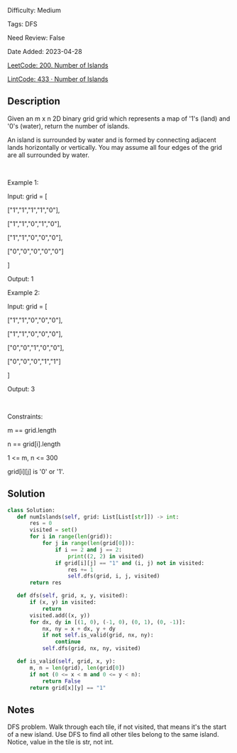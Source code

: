 Difficulty: Medium

Tags: DFS

Need Review: False

Date Added: 2023-04-28

[LeetCode: 200. Number of Islands](https://leetcode.com/problems/number-of-islands/)

[LintCode: 433 · Number of Islands](https://lintcode.com/problem/433 )

## Description 

Given an m x n 2D binary grid grid which represents a map of '1's (land) and '0's (water), return the number of islands.

An island is surrounded by water and is formed by connecting adjacent lands horizontally or vertically. You may assume all four edges of the grid are all surrounded by water.

 

Example 1:



Input: grid = [

  ["1","1","1","1","0"],

  ["1","1","0","1","0"],

  ["1","1","0","0","0"],

  ["0","0","0","0","0"]

]

Output: 1



Example 2:



Input: grid = [

  ["1","1","0","0","0"],

  ["1","1","0","0","0"],

  ["0","0","1","0","0"],

  ["0","0","0","1","1"]

]

Output: 3



 

Constraints:



m == grid.length

n == grid[i].length

1 <= m, n <= 300

grid[i][j] is '0' or '1'.



## Solution 
 ```python 
class Solution:
    def numIslands(self, grid: List[List[str]]) -> int:
        res = 0
        visited = set()
        for i in range(len(grid)):
            for j in range(len(grid[0])):
                if i == 2 and j == 2:
                    print((2, 2) in visited)
                if grid[i][j] == "1" and (i, j) not in visited:
                    res += 1
                    self.dfs(grid, i, j, visited)
        return res

    def dfs(self, grid, x, y, visited):
        if (x, y) in visited:
            return
        visited.add((x, y))
        for dx, dy in [(1, 0), (-1, 0), (0, 1), (0, -1)]:
            nx, ny = x + dx, y + dy
            if not self.is_valid(grid, nx, ny):
                continue
            self.dfs(grid, nx, ny, visited)

    def is_valid(self, grid, x, y):
        m, n = len(grid), len(grid[0])
        if not (0 <= x < m and 0 <= y < n):
            return False
        return grid[x][y] == "1"
 ``` 
## Notes
DFS problem. Walk through each tile, if not visited, that means it's the start of a new island. Use DFS to find all other tiles belong to the same island.
Notice, value in the tile is str, not int.